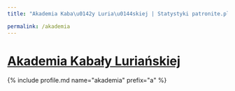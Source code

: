 ```yaml
---
title: "Akademia Kaba\u0142y Luria\u0144skiej | Statystyki patronite.pl | Patromierz"

permalink: /akademia
---
```


# [Akademia Kabały Luriańskiej](https://patronite.pl/akademia)

{% include profile.md name="akademia" prefix="a" %}
